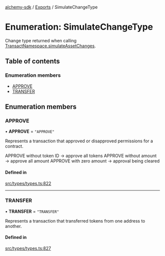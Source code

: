 [alchemy-sdk](../README.md) / [Exports](../modules.md) / SimulateChangeType

# Enumeration: SimulateChangeType

Change type returned when calling [TransactNamespace.simulateAssetChanges](../classes/TransactNamespace.md#simulateassetchanges).

## Table of contents

### Enumeration members

- [APPROVE](SimulateChangeType.md#approve)
- [TRANSFER](SimulateChangeType.md#transfer)

## Enumeration members

### APPROVE

• **APPROVE** = `"APPROVE"`

Represents a transaction that approved or disapproved permissions for a
contract.

APPROVE without token ID → approve all tokens
APPROVE without amount → approve all amount
APPROVE with zero amount → approval being cleared

#### Defined in

[src/types/types.ts:822](https://github.com/alchemyplatform/alchemy-sdk-js/blob/4e3af22/src/types/types.ts#L822)

___

### TRANSFER

• **TRANSFER** = `"TRANSFER"`

Represents a transaction that transferred tokens from one address to another.

#### Defined in

[src/types/types.ts:827](https://github.com/alchemyplatform/alchemy-sdk-js/blob/4e3af22/src/types/types.ts#L827)
